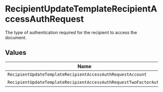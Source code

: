 # RecipientUpdateTemplateRecipientAccessAuthRequest

The type of authentication required for the recipient to access the document.


## Values

| Name                                                             | Value                                                            |
| ---------------------------------------------------------------- | ---------------------------------------------------------------- |
| `RecipientUpdateTemplateRecipientAccessAuthRequestAccount`       | ACCOUNT                                                          |
| `RecipientUpdateTemplateRecipientAccessAuthRequestTwoFactorAuth` | TWO_FACTOR_AUTH                                                  |